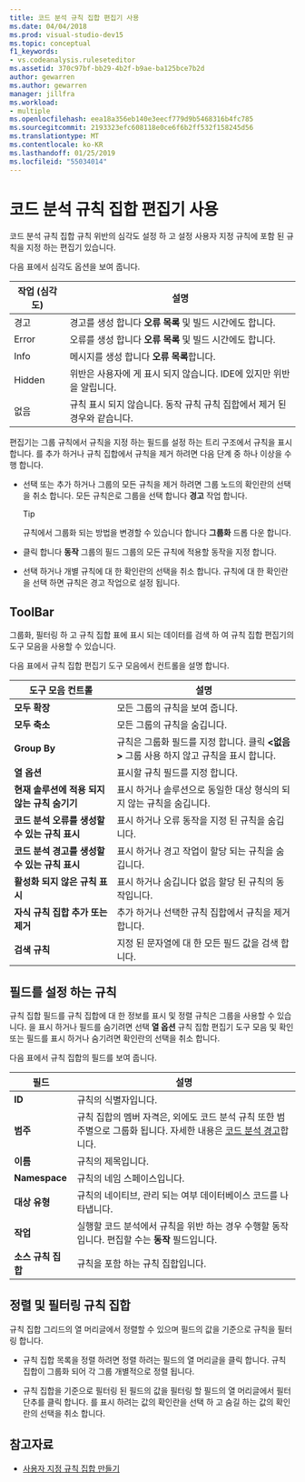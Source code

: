 ```yaml
---
title: 코드 분석 규칙 집합 편집기 사용
ms.date: 04/04/2018
ms.prod: visual-studio-dev15
ms.topic: conceptual
f1_keywords:
- vs.codeanalysis.ruleseteditor
ms.assetid: 370c97bf-bb29-4b2f-b9ae-ba125bce7b2d
author: gewarren
ms.author: gewarren
manager: jillfra
ms.workload:
- multiple
ms.openlocfilehash: eea18a356eb140e3eecf779d9b5468316b4fc785
ms.sourcegitcommit: 2193323efc608118e0ce6f6b2ff532f158245d56
ms.translationtype: MT
ms.contentlocale: ko-KR
ms.lasthandoff: 01/25/2019
ms.locfileid: "55034014"
---
```

# <a name="use-the-code-analysis-rule-set-editor"></a>코드 분석 규칙 집합 편집기 사용

코드 분석 규칙 집합 규칙 위반의 심각도 설정 하 고 설정 사용자 지정 규칙에 포함 된 규칙을 지정 하는 편집기 있습니다.

다음 표에서 심각도 옵션을 보여 줍니다.

|작업 (심각도)|설명|
|-|-|
|경고|경고를 생성 합니다 **오류 목록** 및 빌드 시간에도 합니다.|
|Error|오류를 생성 합니다 **오류 목록** 및 빌드 시간에도 합니다.|
|Info|메시지를 생성 합니다 **오류 목록**합니다.|
|Hidden|위반은 사용자에 게 표시 되지 않습니다. IDE에 있지만 위반을 알립니다.|
|없음|규칙 표시 되지 않습니다. 동작 규칙 규칙 집합에서 제거 된 경우와 같습니다.|

편집기는 그룹 규칙에서 규칙을 지정 하는 필드를 설정 하는 트리 구조에서 규칙을 표시 합니다. 를 추가 하거나 규칙 집합에서 규칙을 제거 하려면 다음 단계 중 하나 이상을 수행 합니다.

- 선택 또는 추가 하거나 그룹의 모든 규칙을 제거 하려면 그룹 노드의 확인란의 선택을 취소 합니다. 모든 규칙은로 그룹을 선택 합니다 **경고** 작업 합니다.

   > [!TIP]
   > 규칙에서 그룹화 되는 방법을 변경할 수 있습니다 합니다 **그룹화** 드롭 다운 합니다.

- 클릭 합니다 **동작** 그룹의 필드 그룹의 모든 규칙에 적용할 동작을 지정 합니다.

- 선택 하거나 개별 규칙에 대 한 확인란의 선택을 취소 합니다. 규칙에 대 한 확인란을 선택 하면 규칙은 경고 작업으로 설정 됩니다.

## <a name="toolbar"></a>ToolBar

그룹화, 필터링 하 고 규칙 집합 표에 표시 되는 데이터를 검색 하 여 규칙 집합 편집기의 도구 모음을 사용할 수 있습니다.

다음 표에서 규칙 집합 편집기 도구 모음에서 컨트롤을 설명 합니다.

|도구 모음 컨트롤|설명|
|---------------------|-----------------|
|**모두 확장**|모든 그룹의 규칙을 보여 줍니다.|
|**모두 축소**|모든 그룹의 규칙을 숨깁니다.|
|**Group By**|규칙은 그룹화 필드를 지정 합니다. 클릭  **\<없음 >** 그룹 사용 하지 않고 규칙을 표시 합니다.|
|**열 옵션**|표시할 규칙 필드를 지정 합니다.|
|**현재 솔루션에 적용 되지 않는 규칙 숨기기**|표시 하거나 솔루션으로 동일한 대상 형식의 되지 않는 규칙을 숨깁니다.|
|**코드 분석 오류를 생성할 수 있는 규칙 표시**|표시 하거나 오류 동작을 지정 된 규칙을 숨깁니다.|
|**코드 분석 경고를 생성할 수 있는 규칙 표시**|표시 하거나 경고 작업이 할당 되는 규칙을 숨깁니다.|
|**활성화 되지 않은 규칙 표시**|표시 하거나 숨깁니다 없음 할당 된 규칙의 동작입니다.|
|**자식 규칙 집합 추가 또는 제거**|추가 하거나 선택한 규칙 집합에서 규칙을 제거 합니다.|
|**검색 규칙**|지정 된 문자열에 대 한 모든 필드 값을 검색 합니다.|

## <a name="rule-set-fields"></a>필드를 설정 하는 규칙

규칙 집합 필드를 규칙 집합에 대 한 정보를 표시 및 정렬 규칙은 그룹을 사용할 수 있습니다. 을 표시 하거나 필드를 숨기려면 선택 **열 옵션** 규칙 집합 편집기 도구 모음 및 확인 또는 필드를 표시 하거나 숨기려면 확인란의 선택을 취소 합니다.

다음 표에서 규칙 집합의 필드를 보여 줍니다.

|필드|설명|
|-----------|-----------------|
|**ID**|규칙의 식별자입니다.|
|**범주**|규칙 집합의 멤버 자격은, 외에도 코드 분석 규칙 또한 범주별으로 그룹화 됩니다. 자세한 내용은 [코드 분석 경고](../code-quality/code-analysis-for-managed-code-warnings.md)합니다.|
|**이름**|규칙의 제목입니다.|
|**Namespace**|규칙의 네임 스페이스입니다.|
|**대상 유형**|규칙의 네이티브, 관리 되는 여부 데이터베이스 코드를 나타냅니다.|
|**작업**|실행할 코드 분석에서 규칙을 위반 하는 경우 수행할 동작입니다. 편집할 수는 **동작** 필드입니다.|
|**소스 규칙 집합**|규칙을 포함 하는 규칙 집합입니다.|

## <a name="sort-and-filter-rule-sets"></a>정렬 및 필터링 규칙 집합

규칙 집합 그리드의 열 머리글에서 정렬할 수 있으며 필드의 값을 기준으로 규칙을 필터링 합니다.

- 규칙 집합 목록을 정렬 하려면 정렬 하려는 필드의 열 머리글을 클릭 합니다. 규칙 집합이 그룹화 되어 각 그룹 개별적으로 정렬 됩니다.

- 규칙 집합을 기준으로 필터링 된 필드의 값을 필터링 할 필드의 열 머리글에서 필터 단추를 클릭 합니다. 를 표시 하려는 값의 확인란을 선택 하 고 숨길 하는 값의 확인란의 선택을 취소 합니다.

## <a name="see-also"></a>참고자료

- [사용자 지정 규칙 집합 만들기](../code-quality/how-to-create-a-custom-rule-set.md)